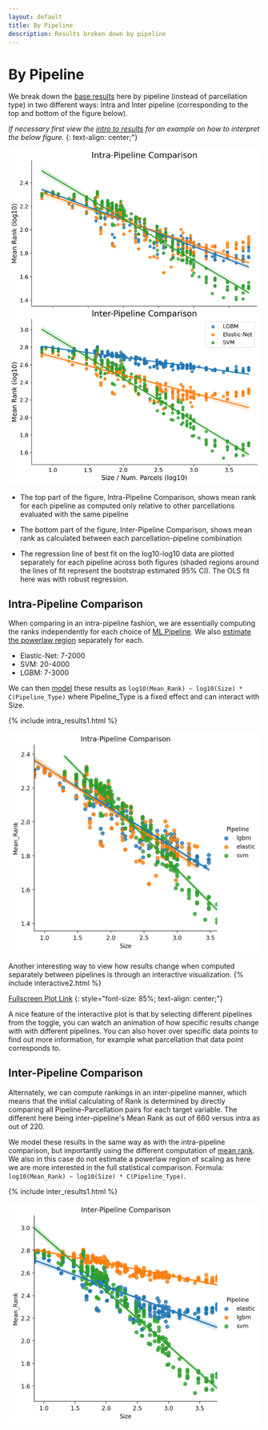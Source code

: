 ```yaml
---
layout: default
title: By Pipeline
description: Results broken down by pipeline
---
```


# By Pipeline

We break down the [base results](./base_results.md) here by pipeline (instead of parcellation type) in two different ways:
Intra and Inter pipeline (corresponding to the top and bottom of the figure below).

*If necessary first view the [intro to results](./results_intro.html)
for an example on how to interpret the below figure.*
{: text-align: center;"}

![By Pipeline](https://raw.githubusercontent.com/sahahn/parc_scaling/master/analyze/Figures/Figure3.png)

- The top part of the figure, Intra-Pipeline Comparison, shows mean rank
  for each pipeline as computed only relative to other parcellations evaluated with the same pipeline

- The bottom part of the figure, Inter-Pipeline Comparison, shows mean rank as
  calculated between each parcellation-pipeline combination

- The regression line of best fit on the log10-log10 data are plotted separately
  for each pipeline across both figures (shaded regions around the lines of fit represent the bootstrap estimated 95% CI).
  The OLS fit here was with robust regression.

## Intra-Pipeline Comparison

When comparing in an intra-pipeline fashion, we are essentially computing the ranks independently for each choice of [ML Pipeline](./ml_pipelines.html). We also [estimate the powerlaw region](./estimate_powerlaw.html) separately for each. 

- Elastic-Net: 7-2000
- SVM: 20-4000
- LGBM: 7-3000

We can then [model](./intro_to_results#modelling-results) these results as `log10(Mean_Rank) ~ log10(Size) * C(Pipeline_Type)` where Pipeline_Type is a fixed effect and can interact with Size.

{% include intra_results1.html %}

![By Pipeline](https://raw.githubusercontent.com/sahahn/parc_scaling/master/analyze/Figures/intra_plot1.png)

Another interesting way to view how results change when computed separately between pipelines is through an interactive visualization. 
{% include interactive2.html %}

[Fullscreen Plot Link](./interactive2.html)
{: style="font-size: 85%; text-align: center;"}

A nice feature of the interactive plot is that by selecting different pipelines from the toggle, you can watch an animation of how specific results change
with with different pipelines. You can also hover over specific data points to find out more information, for example what parcellation that data point corresponds to.

## Inter-Pipeline Comparison

Alternately, we can compute rankings in an inter-pipeline manner, which means that the initial calculating of Rank is determined by directly comparing all Pipeline-Parcellation pairs for each target variable. The different here being inter-pipeline's Mean Rank as out of 660 versus intra as out of 220.

We model these results in the same way as with the intra-pipeline comparison, but importantly using the different computation of [mean rank](./intro_to_results#mean-rank). We also in this case do not estimate a powerlaw region of scaling as here we are more interested in the full statistical comparison. Formula: `log10(Mean_Rank) ~ log10(Size) * C(Pipeline_Type)`. 

{% include inter_results1.html %}

![By Pipeline](https://raw.githubusercontent.com/sahahn/parc_scaling/master/analyze/Figures/inter_plot1.png)